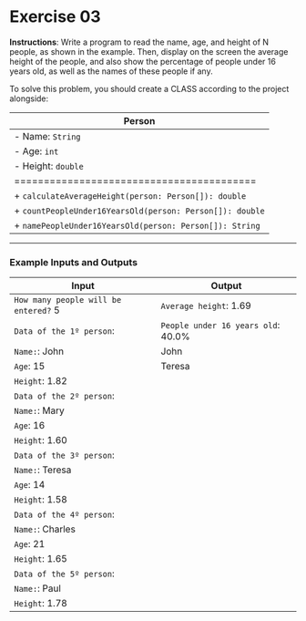 # Exercise 03
**Instructions**: Write a program to read the name, age, and height of N people, as shown in the example. Then, display on the screen the average height of the people, and also show the percentage of people under 16 years old, as well as the names of these people if any.

To solve this problem, you should create a CLASS according to the project alongside:

| **Person**                                               |
|----------------------------------------------------------|
| - Name: `String`                                         |
| - Age: `int`                                             | 
| - Height: `double`                                       |
| =========================================                |
| + `calculateAverageHeight(person: Person[]): double`     |
| + `countPeopleUnder16YearsOld(person: Person[]): double` |
| + `namePeopleUnder16YearsOld(person: Person[]): String`  |

***
### Example Inputs and Outputs

| **Input**                            | **Output**                         |
|--------------------------------------|------------------------------------|
| `How many people will be entered?` 5 | `Average height`: 1.69             |
| `Data of the 1º person`:             | `People under 16 years old`: 40.0% |
| `Name:`: John                        | John                               |
| `Age`: 15                            | Teresa                             |
| `Height`: 1.82                       |                                    |
| `Data of the 2º person`:             |                                    |
| `Name:`: Mary                        |                                    |
| `Age`: 16                            |                                    |
| `Height`: 1.60                       |                                    |
| `Data of the 3º person`:             |                                    |
| `Name:`: Teresa                      |                                    |
| `Age`: 14                            |                                    |
| `Height`: 1.58                       |                                    |
| `Data of the 4º person`:             |                                    |
| `Name:`: Charles                     |                                    |
| `Age`: 21                            |                                    |
| `Height`: 1.65                       |                                    |
| `Data of the 5º person`:             |                                    |
| `Name:`: Paul                        |                                    |
| `Height`: 1.78                       |                                    |

